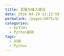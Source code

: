 ```yaml
---
title: 变量与输入输出
date: 2016-04-29 12:22:59
permalink: /pages/b075c9/
categories:
  - python
  - Python基础
tags:
  - 后端
  - Python
---
```

